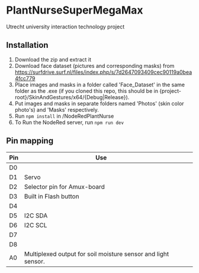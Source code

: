 # PlantNurseSuperMegaMax

Utrecht university interaction technology project

## Installation

1. Download the zip and extract it
2. Download face dataset (pictures and corresponding masks) from https://surfdrive.surf.nl/files/index.php/s/7d2647093409cec90119a0bea4fcc779
3. Place images and masks in a folder called 'Face_Dataset' in the same folder as the .exe (if you cloned this repo, this should be in {project-root}/SkinAndGestures/x64/{Debug|Release}).
4. Put images and masks in separate folders named 'Photos' (skin color photo's) and 'Masks' respectively.
5. Run `npm install` in /NodeRedPlantNurse
6. To Run the NodeRed server, run `npm run dev`

## Pin mapping

| Pin  | Use                                                          |      |      |
| ---- | ------------------------------------------------------------ | ---- | ---- |
| D0   |                                                              |      |      |
| D1   | Servo                                                        |      |      |
| D2   | Selector pin for Amux-board                                  |      |      |
| D3   | Built in Flash button                                        |      |      |
| D4   |                                                              |      |      |
| D5   | I2C SDA                                                      |      |      |
| D6   | I2C SCL                                                      |      |      |
| D7   |                                                              |      |      |
| D8   |                                                              |      |      |
| A0   | Multiplexed output for soil moisture sensor and light sensor. |      |      |
